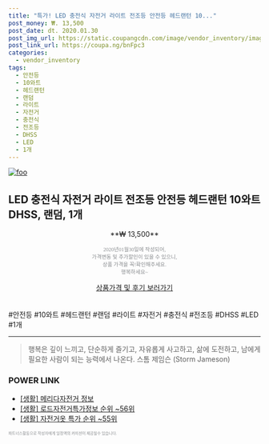 ```yaml
--- 
title: "특가! LED 충전식 자전거 라이트 전조등 안전등 헤드랜턴 10..." 
post_money: ₩. 13,500 
post_date: dt. 2020.01.30 
post_img_url: https://static.coupangcdn.com/image/vendor_inventory/images/2018/04/29/6/6/ab4a2d2b-59e9-4db7-bfff-b7837bb5975f.jpg 
post_link_url: https://coupa.ng/bnFpc3 
categories: 
  - vendor_inventory 
tags: 
  - 안전등 
  - 10와트 
  - 헤드랜턴 
  - 랜덤 
  - 라이트 
  - 자전거 
  - 충전식 
  - 전조등 
  - DHSS 
  - LED 
  - 1개 
--- 
```

[![foo](https://static.coupangcdn.com/image/vendor_inventory/images/2018/04/29/6/6/ab4a2d2b-59e9-4db7-bfff-b7837bb5975f.jpg)](https://coupa.ng/bnFpc3) 

## LED 충전식 자전거 라이트 전조등 안전등 헤드랜턴 10와트 DHSS, 랜덤, 1개 
<p style="text-align: center;">**₩ 13,500**</p> 
<p style="text-align: center;"><span style="color: #898c8f; font-family: Georgia,Times,serif; font-size: 0.75em;">2020년01월30일에 작성되어, <br>가격변동 및 추가할인이 있을 수 있으니,<br> 상품 가격을 꼭!확인해주세요.<br>행복하세요~</span> 
</p>	 
<div markdown="0" style="text-align: center;"><a href="https://coupa.ng/bnFpc3" class="btn btn--success">상품가격 및 후기 보러가기</a></div> 
<br><br> 
  #안전등 #10와트 #헤드랜턴 #랜덤 #라이트 #자전거 #충전식 #전조등 #DHSS #LED #1개 
<hr> 

> 행복은 깊이 느끼고, 단순하게 즐기고, 자유롭게 사고하고, 삶에 도전하고, 남에게 필요한 사람이 되는 능력에서 나온다. 스톰 제임슨 (Storm Jameson) 


### POWER LINK

* <a href="https://blog.naver.com/santokki14/221771916990" target="_blank"> [생활] 메리다자전거 정보 </a>
* <a href="https://blog.naver.com/fasyy4321/221773987032" target="_blank"> [생활] 로드자전거특가정보 순위 ~56위</a>
* <a href="https://blog.naver.com/sakai111/221784659771" target="_blank"> [생활] 자전거옷 특가 순위 ~55위</a>

<span style="color: #898c8f; font-family: Georgia,Times,serif; font-size: 0.55em;">파트너스활동으로 작성자에게 일정액의 커미션이 제공될수 있습니다.</span> 
